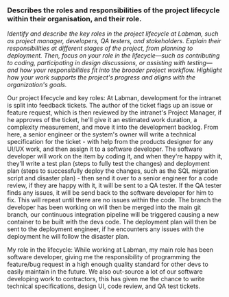 ### Describes the roles and responsibilities of the project lifecycle within their organisation, and their role.

*Identify and describe the key roles in the project lifecycle at Labman, such as project manager, developers, QA testers, and stakeholders. Explain their responsibilities at different stages of the project, from planning to deployment. Then, focus on your role in the lifecycle—such as contributing to coding, participating in design discussions, or assisting with testing—and how your responsibilities fit into the broader project workflow. Highlight how your work supports the project's progress and aligns with the organization's goals.*

Our project lifecycle and key roles:
At Labman, development for the intranet is split into feedback tickets. The author of the ticket flags up an issue or feature request, which is then reviewed by the intranet's Project Manager, if he approves of the ticket, he'll give it an estimated work duration, a complexity measurement, and move it into the development backlog. From here, a senior engineer or the system's owner will write a technical specification for the ticket - with help from the products designer for any UI/UX work, and then assign it to a software developer. The software developer will work on the item by coding it, and when they're happy with it, they'll write a test plan (steps to fully test the changes) and deployment plan (steps to successfully deploy the changes, such as the SQL migration script and disaster plan) - then send it over to a senior engineer for a code review, if they are happy with it, it will be sent to a QA tester. If the QA tester finds any issues, it will be send back to the software developer for him to fix. This will repeat until there are no issues within the code. The branch the developer has been working on will then be merged into the main git branch, our continuous integration pipeline will be triggered causing a new container to be built with the devs code. The deployment plan will then be sent to the deployment engineer, if he encounters any issues with the deployment he will follow the disaster plan.

My role in the lifecycle:
While working at Labman, my main role has been software developer, giving me the responsibility of programming the feature/bug request in a high enough quality standard for other devs to easily maintain in the future. We also out-source a lot of our software developing work to contractors, this has given me the chance to write technical specifications, design UI, code review, and QA test tickets.
